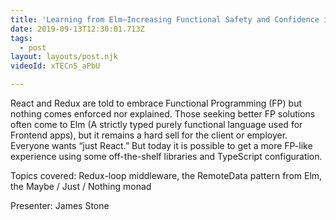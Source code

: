 ```yaml
---
title: 'Learning from Elm—Increasing Functional Safety and Confidence in React with TypeScript'
date: 2019-09-13T12:30:01.713Z
tags:
  - post
layout: layouts/post.njk
videoId: xTECn5_aPbU

---
```


React and Redux are told to embrace Functional Programming (FP) but nothing comes enforced nor explained. Those seeking better FP solutions often come to Elm (A strictly typed purely functional language used for Frontend apps), but it remains a hard sell for the client or employer. Everyone wants “just React.” But today it is possible to get a more FP-like experience using some off-the-shelf libraries and TypeScript configuration. 

Topics covered: Redux-loop middleware, the RemoteData pattern from Elm, the Maybe / Just / Nothing monad

Presenter: James Stone
